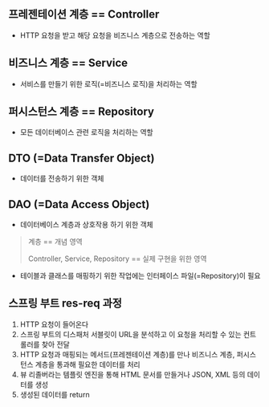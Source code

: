  
## 프레젠테이션 계층 == Controller

 

- HTTP 요청을 받고 해당 요청을 비즈니스 계층으로 전송하는 역할

 
## 비즈니스 계층 == Service

 

- 서비스를 만들기 위한 로직(=비즈니스 로직)을 처리하는 역할

 
## 퍼시스턴스 계층 == Repository

 

- 모든 데이터베이스 관련 로직을 처리하는 역할

 
## DTO (=Data Transfer Object)

 

- 데이터를 전송하기 위한 객체

 
## DAO (=Data Access Object)

 

- 데이터베이스 계층과 상호작용 하기 위한 객체

> 계층 == 개념 영역
> 
> 
> Controller, Service, Repository == 실제 구현을 위한 영역
> 

- 테이블과 클래스를 매핑하기 위한 작업에는 인터페이스 파일(=Repository)이 필요

 
## 스프링 부트 res-req 과정

 

1. HTTP 요청이 들어온다
2. 스프링 부트의 디스패처 서블릿이 URL을 분석하고 이 요청을 처리할 수 있는 컨트롤러를 찾아 전달
3. HTTP 요청과 매핑되는 메서드(프레젠테이션 계층)를 만나 비즈니스 계층, 퍼시스턴스 계층을 통과해 필요한 데이터를 처리
4. 뷰 리졸버라는 템플릿 엔진을 통해 HTML 문서를 만들거나 JSON, XML 등의 데이터를 생성
5. 생성된 데이터를 return
